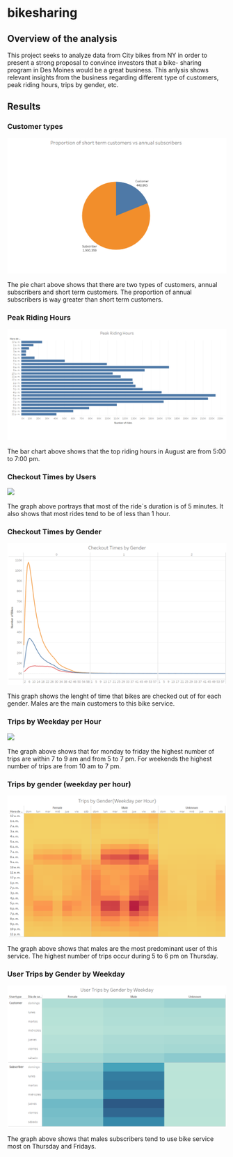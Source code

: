 # bikesharing

## Overview of the analysis

This project seeks to analyze data from City bikes from NY in order to present a strong proposal to convince investors that a bike- sharing program in Des Moines would be a great business. This anlysis shows relevant insights from the business regarding different type of customers, peak riding hours, trips by gender, etc. 

## Results

### Customer types


![](images/SubscribersvsCustomers.png)

The pie chart above shows that there are two types of customers, annual subscribers and short term customers. The proportion of annual subscribers is way greater than short term customers. 

### Peak Riding Hours

![](images/PeakRidingHours.png)

The bar chart above shows that the top riding hours in August are from 5:00 to 7:00 pm. 

### Checkout Times by Users

![](images/CheckoutTimesbyUsers.png)

The graph above portrays that most of the ride´s duration is of 5 minutes. It also shows that most rides tend to be of less than 1 hour.

### Checkout Times by Gender

![](images/CheckoutTimesbyGender.png)

This graph shows the lenght of time that bikes are checked out of for each gender. Males are the main customers to this bike service.

### Trips by Weekday per Hour

![](images/UserTripsbyWeekdayperHour.png)

The graph above shows that for monday to friday the highest number of trips are within 7 to 9 am and from 5 to 7 pm. For weekends the highest number of trips are from 10 am to 7 pm. 

### Trips by gender (weekday per hour)

![](images/TripsbyGender(WeekdayperHour).png)

The graph above shows that males are the most predominant user of this service. The highest number of trips occur during 5 to 6 pm on Thursday.

### User Trips by Gender by Weekday 

![](images/UserTripsbyGenderbyWeekday.png)

The graph above shows that males subscribers tend to use bike service most on Thursday and Fridays. 





